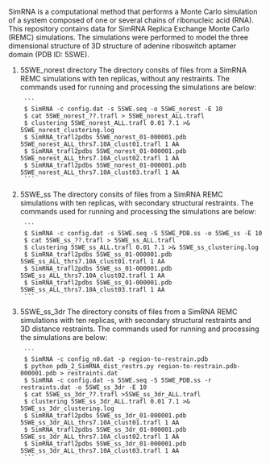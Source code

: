 SimRNA is a computational method that performs a Monte Carlo simulation of a system composed of one or several chains of ribonucleic acid (RNA). This repository contains data for SimRNA Replica Exchange Monte Carlo (REMC) simulations. The simulations were performed to model the three dimensional structure of 3D structure of adenine riboswitch aptamer domain (PDB ID: 5SWE).

1. 5SWE_norest directory
    The directory consits of files from a SimRNA REMC simulations with ten replicas, without any restraints. The commands used for running and processing the simulations are below:
        
        ```
        $ SimRNA -c config.dat -s 5SWE.seq -o 5SWE_norest -E 10
        $ cat 5SWE_norest_??.trafl > 5SWE_norest_ALL.trafl
        $ clustering 5SWE_norest_ALL.trafl 0.01 7.1 >& 5SWE_norest_clustering.log
        $ SimRNA_trafl2pdbs 5SWE_norest_01-000001.pdb  5SWE_norest_ALL_thrs7.10A_clust01.trafl 1 AA
        $ SimRNA_trafl2pdbs 5SWE_norest_01-000001.pdb  5SWE_norest_ALL_thrs7.10A_clust02.trafl 1 AA
        $ SimRNA_trafl2pdbs 5SWE_norest_01-000001.pdb  5SWE_norest_ALL_thrs7.10A_clust03.trafl 1 AA
        ```

2. 5SWE_ss
    The directory consits of files from a SimRNA REMC simulations with ten replicas, with secondary structural restraints. The commands used for running and processing the simulations are below:
        
        ```
        $ SimRNA -c config.dat -s 5SWE.seq -S 5SWE_PDB.ss -o 5SWE_ss -E 10
        $ cat 5SWE_ss_??.trafl > 5SWE_ss_ALL.trafl
        $ clustering 5SWE_ss_ALL.trafl 0.01 7.1 >& 5SWE_ss_clustering.log
        $ SimRNA_trafl2pdbs 5SWE_ss_01-000001.pdb 5SWE_ss_ALL_thrs7.10A_clust01.trafl 1 AA
        $ SimRNA_trafl2pdbs 5SWE_ss_01-000001.pdb 5SWE_ss_ALL_thrs7.10A_clust02.trafl 1 AA
        $ SimRNA_trafl2pdbs 5SWE_ss_01-000001.pdb 5SWE_ss_ALL_thrs7.10A_clust03.trafl 1 AA
        ```
        
3. 5SWE_ss_3dr
    The directory consits of files from a SimRNA REMC simulations with ten replicas, with secondary structural restraints and 3D distance restraints. The commands used for running and processing the simulations are below:
        
        ```
        $ SimRNA -c config_n0.dat -p region-to-restrain.pdb
        $ python pdb_2_SimRNA_dist_restrs.py region-to-restrain.pdb-000001.pdb > restraints.dat
        $ SimRNA -c config.dat -s 5SWE.seq -S 5SWE_PDB.ss -r restraints.dat -o 5SWE_ss_3dr -E 10
        $ cat 5SWE_ss_3dr_??.trafl >5SWE_ss_3dr_ALL.trafl
        $ clustering 5SWE_ss_3dr_ALL.trafl 0.01 7.1 >& 5SWE_ss_3dr_clustering.log
        $ SimRNA_trafl2pdbs 5SWE_ss_3dr_01-000001.pdb 5SWE_ss_3dr_ALL_thrs7.10A_clust01.trafl 1 AA
        $ SimRNA_trafl2pdbs 5SWE_ss_3dr_01-000001.pdb 5SWE_ss_3dr_ALL_thrs7.10A_clust02.trafl 1 AA
        $ SimRNA_trafl2pdbs 5SWE_ss_3dr_01-000001.pdb 5SWE_ss_3dr_ALL_thrs7.10A_clust03.trafl 1 AA
        ```
